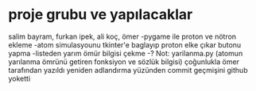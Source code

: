 # proje grubu ve yapılacaklar
salim bayram, furkan ipek, ali koç, ömer
-pygame ile proton ve nötron ekleme
-atom simulasyounu tkinter'e baglayıp proton elke çıkar butonu yapma
-listeden yarım ömür bilgisi çekme
-?
Not: yarilanma.py (atomun yarılanma ömrünü getiren fonksiyon ve sözlük bilgisi) çoğunlukla ömer tarafından yazıldı yeniden adlandırma yüzünden commit geçmişini github yoketti
